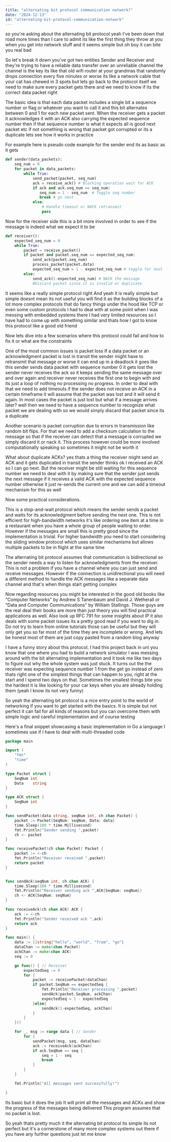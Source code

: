 ```yaml
---
title: "alternating bit protocol communication network?"
date: "2024-12-13"
id: "alternating-bit-protocol-communication-network"
---
```


 so you're asking about the alternating bit protocol yeah I've been down that road more times than I care to admit its like the first thing they throw at you when you get into network stuff and it seems simple but oh boy it can bite you real bad

So let's break it down you've got two entities Sender and Receiver and they're trying to have a reliable data transfer over an unreliable channel the channel is the key its like that old wifi router at your grandmas that randomly drops connection every five minutes or worse its like a network cable that your cat has chewed in 3 spots but lets go back to the protocol itself we need to make sure every packet gets there and we need to know if its the correct data packet right

The basic idea is that each data packet includes a single bit a sequence number or flag or whatever you want to call it and this bit alternates between 0 and 1 for each new packet sent. When the receiver gets a packet it acknowledges it with an ACK also carrying the expected sequence number then if that sequence number is what it expects all is good next packet etc if not something is wrong that packet got corrupted or its a duplicate lets see how it works in practice

For example here is pseudo code example for the sender end its as basic as it gets

```python
def sender(data_packets):
    seq_num = 0
    for packet in data_packets:
        while True:
            send_packet(packet, seq_num)
            ack = receive_ack() # Blocking operation wait for ACK
            if ack and ack.seq_num == seq_num:
               seq_num = 1 - seq_num  # Toggle seq number
               break # go next
            else:
                # Handle timeout or NACK retransmit
                pass
```

Now for the receiver side this is a bit more involved in order to see if the message is indeed what we expect it to be

```python
def receiver():
    expected_seq_num = 0
    while True:
        packet = receive_packet()
        if packet and packet.seq_num == expected_seq_num:
            send_ack(packet.seq_num)
            process_packet(packet.data)
            expected_seq_num = 1 - expected_seq_num # toggle for next
        else:
            send_ack(1-expected_seq_num) # NACK the message
            #Discard packet since it is invalid or duplicate

```

It seems like a really simple protocol right And yeah it is really simple but simple doesnt mean its not useful you will find it as the building blocks of a lot more complex protocols that do fancy things under the hood like TCP or even some custom protocols I had to deal with at some point when I was messing with embedded systems there I had very limited resources so I have had to come up with something similar and thats how I got to know this protocol like a good old friend

Now lets dive into a few scenarios where this protocol could fail and how to fix it or what are the constraints

One of the most common issues is packet loss If a data packet or an acknowledgment packet is lost in transit the sender might have to retransmit that message or worse it can end up in a deadlock it goes like this sender sends data packet with sequence number 0 it gets lost the sender never receives the ack so it keeps sending the same message over and over again and receiver never receives the first one to begin with and its just a loop of nothing no processing no progress. In order to deal with that we need to add timeouts if the sender does not receive an ACK in a certain timeframe it will assume that the packet was lost and it will send it again. In most cases the packet is just lost but what if a message arrives later? well then we need to have a sequence number to recognize what packet we are dealing with so we would simply discard that packet since its a duplicate

Another scenario is packet corruption due to errors in transmission like random bit flips. For that we need to add a checksum calculation to the message so that if the receiver can detect that a message is corrupted we simply discard it or nack it. This process however could be more involved computationally speaking so sometimes it might not be worth it

What about duplicate ACKs? yes thats a thing the receiver might send an ACK and it gets duplicated in transit the sender thinks ok I received an ACK so I can go next. But the receiver might be still waiting for this sequence number we need to deal with it by making sure that the sender just sends the next message if it receives a valid ACK with the expected sequence number otherwise it just re-sends the current one and we can add a timeout mechanism for this as well

Now some practical considerations.

This is a stop-and-wait protocol which means the sender sends a packet and waits for its acknowledgment before sending the next one. This is not efficient for high-bandwidth networks it's like ordering one item at a time in a restaurant when you have a whole group of people waiting to order. However if the messages are small this is pretty good since the implementation is trivial. For higher bandwidth you need to start considering the sliding window protocol which uses similar mechanisms but allows multiple packets to be in flight at the same time

The alternating bit protocol assumes that communication is bidirectional so the sender needs a way to listen for acknowledgments from the receiver. This is not a problem if you have a channel where you can just send and receive messages. However if the connection is unidirectional you will need a different method to handle the ACK messages like a separate data channel and that's when things start getting complex

Now regarding resources you might be interested in the good old books like "Computer Networks" by Andrew S Tanenbaum and David J. Wetherall or "Data and Computer Communications" by William Stallings. Those guys are the real deal their books are more than just theory you will find practical applications as well. Also look up RFC 791 for some insights about IP it also deals with some packet issues its a pretty good read if you want to dig in. Do not try to learn from online tutorials those can be useful but they will only get you so far most of the time they are incomplete or wrong. And lets be honest most of them are just copy pasted from a random blog anyway

I have a funny story about this protocol. I had this project back in uni you know that one where you had to build a network simulator I was messing around with the bit alternating implementation and it took me like two days to figure out why the whole system was just stuck. It turns out the the receiver was expecting sequence number 1 from the get go instead of zero thats right one of the simplest things that can happen to you, right at the start and I spend two days on that. Sometimes the smallest things bite you the hardest it is like looking for your car keys when you are already holding them (yeah I know its not very funny)

So yeah the alternating bit protocol is a nice entry point to the world of networking if you want to get started with the basics. It is simple but not perfect it can fail for all kinds of reasons but you can overcome them with simple logic and careful implementation and of course testing

Here's a final snippet showcasing a basic implementation in Go a language I sometimes use if I have to deal with multi-threaded code

```go
package main

import (
	"fmt"
	"time"
)

type Packet struct {
	SeqNum int
	Data    string
}

type ACK struct {
	SeqNum int
}

func sendPacket(data string, seqNum int, ch chan Packet) {
	packet := Packet{SeqNum: seqNum, Data: data}
    time.Sleep(100 * time.Millisecond)
    fmt.Println("Sender sending ",packet)
	ch <- packet
}

func receivePacket(ch chan Packet) Packet {
	packet := <-ch
    fmt.Println("Receiver received ",packet)
	return packet
}


func sendAck(seqNum int, ch chan ACK) {
    time.Sleep(100 * time.Millisecond)
    fmt.Println("Receiver sending ack ",ACK{SeqNum: seqNum})
	ch <- ACK{SeqNum: seqNum}
}

func receiveAck(ch chan ACK) ACK {
	ack := <-ch
    fmt.Println("Sender received ack ",ack)
	return ack
}

func main() {
	data := []string{"hello", "world", "from", "go"}
	dataChan := make(chan Packet)
	ackChan := make(chan ACK)
	seq := 0

	go func() { // Receiver
		expectedSeq := 0
		for {
			packet := receivePacket(dataChan)
			if packet.SeqNum == expectedSeq {
                fmt.Println("Receiver processing ",packet)
				sendAck(packet.SeqNum, ackChan)
				expectedSeq = 1 - expectedSeq
			}else{
				sendAck(1-expectedSeq, ackChan)
			}
		}
	}()

	for _, msg := range data { // Sender
		for {
			sendPacket(msg, seq, dataChan)
			ack := receiveAck(ackChan)
			if ack.SeqNum == seq {
				seq = 1 - seq
				break
			}
		}
	}

	fmt.Println("All messages sent successfully!")

}
```

Its basic but it does the job It will print all the messages and ACKs and show the progress of the messages being delivered This program assumes that no packet is lost.

So yeah thats pretty much it the alternating bit protocol its simple its not perfect but it's a cornerstone of many more complex systems out there if you have any further questions just let me know
